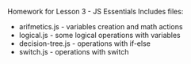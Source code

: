 Homework for Lesson 3 - JS Essentials
Includes files:
- arifmetics.js - variables creation and math actions
- logical.js - some logical operations with variables
- decision-tree.js - operations with if-else
- switch.js - operations with switch